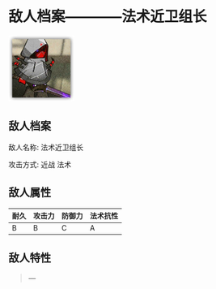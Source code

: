 # 敌人档案————法术近卫组长

![法术近卫组长](./eneIcons/法术近卫组长.png)

## 敌人档案

敌人名称: 法术近卫组长

攻击方式: 近战 法术

## 敌人属性

| 耐久      | 攻击力  | 防御力 | 法术抗性 |
|---------|------|-----|------|
| B | B | C | A |

## 敌人特性
> —
